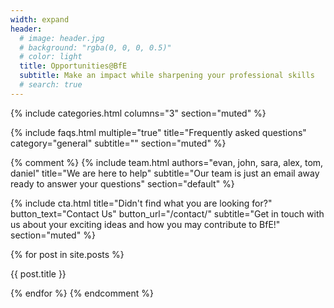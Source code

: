 ```yaml
---
width: expand
header:
  # image: header.jpg
  # background: "rgba(0, 0, 0, 0.5)"
  # color: light
  title: Opportunities@BfE
  subtitle: Make an impact while sharpening your professional skills
  # search: true
---
```


{% include categories.html 
  columns="3" 
  section="muted" 
%}

{% include faqs.html 
  multiple="true" 
  title="Frequently asked questions" 
  category="general" 
  subtitle="" 
  section="muted" 
%}

{% comment %} 
{% include team.html 
  authors="evan, john, sara, alex, tom, daniel" 
  title="We are here to help" 
  subtitle="Our team is just an email away ready to answer your questions" 
  section="default" 
%}

{% include cta.html 
  title="Didn't find what you are looking for?" 
  button_text="Contact Us" 
  button_url="/contact/" 
  subtitle="Get in touch with us about your exciting ideas and how you may contribute to BfE!" 
  section="muted"
%}

{% for post in site.posts %}
  <p>{{ post.title }}</p>
{% endfor %}
{% endcomment %} 